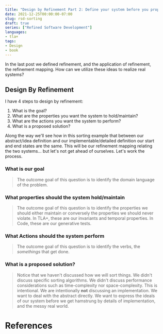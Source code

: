 ```yaml
---
title: "Design by Refinement Part 2: Define your system before you propose a solution"
date: 2021-12-25T00:00:00-07:00
slug: rsd-sorting 
draft: true
series: ["Refined Software Development"]
languages:
- tla+
tags:  
- Design
- book
---
```


In the last post we defined refinement, and the application of refinement, the refinement mapping. How can we utilize these ideas to realize real systems?

## Design By Refinement

I have 4 steps to design by refinement: 

1. What is the goal? 
2. What are the properties you want the system to hold/maintain?
3. What are the actions you want the system to perform?
4. What is a proposed solution?

Along the way we'll see how in this sorting example that between our abstract/idea definition and our implementable/detailed definition our start and end states are the same. This will be our refinement mapping relating the two systems... but let's not get ahead of ourselves. Let's work the process.

### What is our goal

> The outcome goal of this question is to identify the domain language of the problem. 

### What properties should the system hold/maintain

> The outcome goal of this question is to identify the properties we should either maintain or conversely the properties we should never violate. In TLA+, these are our invariants and temporal properties. In Code, these are our generative tests. 


### What Actions should the system perform

> The outcome goal of this question is to identify the verbs, the *somethings* that get done. 


### What is a proposed solution?

> Notice that we haven't discussed how we will sort things. We didn't discuss specific sorting algorithms. We didn't discuss performance considerations such as time-complexity nor space-complexity. This is intentional. We are intentionally **not** discussing an implementation. We want to deal with the abstract directly. We want to express the ideals of our system before we get hamstrung by details of implementation, and the messy real world. 


# References

[^1]: This phrase is beautiful in Sign Language. If you ever see me at a conference, please ask me for it's ASL translation. 
[^2]: Wikipedia. Test Driven Development. https://en.wikipedia.org/wiki/Test-driven_development
[^3]: Research. "Spike story" , whatever you call it, it's not production development. 
[^4]: Lamport, Leslie. The Hyperbook. https://lamport.azurewebsites.net/tla/hyperbook.html
[^5]: Beck, K. Grenning, J. et. al. Agile Manifesto. https://agilemanifesto.org/